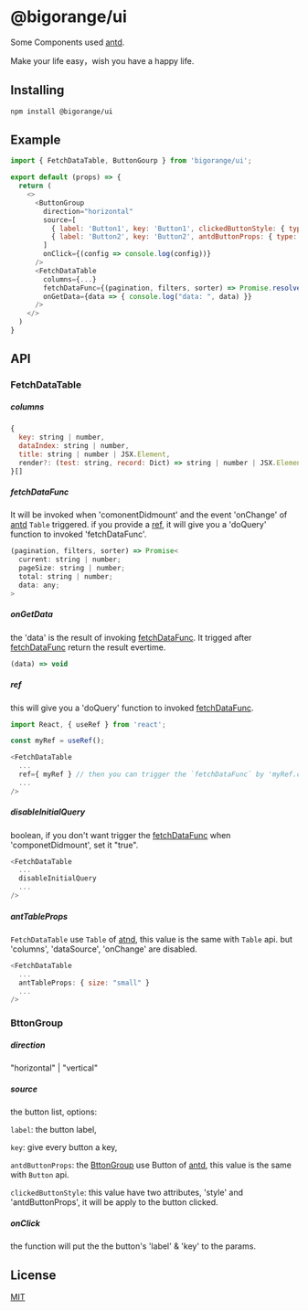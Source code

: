# @bigorange/ui

Some Components used [antd](https://ant.design/).

Make your life easy，wish you have a happy life.

## Installing

```sh
npm install @bigorange/ui
```
## Example
```js
import { FetchDataTable, ButtonGourp } from 'bigorange/ui';

export default (props) => {
  return (
    <>
      <ButtonGroup
        direction="horizontal"
        source=[
          { label: 'Button1', key: 'Button1', clickedButtonStyle: { type: "dashed" } },
          { label: 'Button2', key: 'Button2', antdButtonProps: { type: 'link' }, clickedButtonStyle: { type: "dashed" } },
        ]
        onClick={(config => console.log(config))}
      />
      <FetchDataTable
        columns={...}
        fetchDataFunc={(pagination, filters, sorter) => Promise.resolve({ data: ..., pageSize: ..., current: ..., total: ... })}
        onGetData={data => { console.log("data: ", data) }}
      />
    </>
  )
}
```
## API

### FetchDataTable

##### columns
```js
{
  key: string | number,
  dataIndex: string | number,
  title: string | number | JSX.Element,
  render?: (test: string, record: Dict) => string | number | JSX.Element,
}[]
```
##### fetchDataFunc
It will be invoked when 'comonentDidmount' and the event 'onChange' of [antd](https://ant.design/) `Table` triggered.
if you provide a [ref](#ref), it will give you a 'doQuery' function to invoked 'fetchDataFunc'.
```js
(pagination, filters, sorter) => Promise<
  current: string | number;
  pageSize: string | number;
  total: string | number;
  data: any;
>
```
##### onGetData
the 'data' is the result of invoking [fetchDataFunc](#fetchDataFunc).
It trigged after [fetchDataFunc](#fetchDataFunc) return the result evertime.
```js
(data) => void
```
##### ref
this will give you a 'doQuery' function to invoked [fetchDataFunc](#fetchDataFunc).
```js
import React, { useRef } from 'react';

const myRef = useRef();

<FetchDataTable
  ...
  ref={ myRef } // then you can trigger the `fetchDataFunc` by 'myRef.current.doQuery()'
  ...
/>
```
##### disableInitialQuery
boolean, if you don't want trigger the [fetchDataFunc](#fetchDataFunc) when 'componetDidmount', set it "true".
```js
<FetchDataTable
  ...
  disableInitialQuery
  ...
/>
```
##### antTableProps
`FetchDataTable` use `Table` of [atnd](https://ant.design/components/table/), this value is the same with `Table` api.
but 'columns', 'dataSource', 'onChange' are disabled.
```js
<FetchDataTable
  ...
  antTableProps: { size: "small" }
  ...
/>
```

### BttonGroup

##### direction
"horizontal" | "vertical"

##### source
the button list, options:

`label`: the button label,

`key`: give every button a key,

`antdButtonProps`: the [BttonGroup](#BttonGroup) use Button of [antd](https://ant.design/components/button/),  this value is the same with `Button` api.

`clickedButtonStyle`: this value have two attributes, 'style' and 'antdButtonProps', it will be apply to the button clicked.

##### onClick
the function will put the the button's 'label' & 'key' to the params.


## License

[MIT](LICENSE)